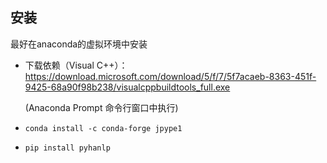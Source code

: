## 安装

最好在anaconda的虚拟环境中安装

- 下载依赖（Visual C++）：https://download.microsoft.com/download/5/f/7/5f7acaeb-8363-451f-9425-68a90f98b238/visualcppbuildtools_full.exe

  (Anaconda Prompt 命令行窗口中执行)

- `conda install -c conda-forge jpype1`

- `pip install pyhanlp`

